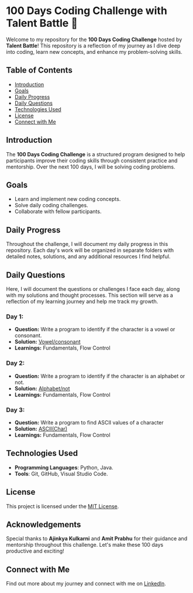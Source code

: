 # 100 Days Coding Challenge with Talent Battle 🚀

Welcome to my repository for the **100 Days Coding Challenge** hosted by **Talent Battle**! This repository is a reflection of my journey as I dive deep into coding, learn new concepts, and enhance my problem-solving skills.

## Table of Contents

- [Introduction](#introduction)
- [Goals](#goals)
- [Daily Progress](#daily-progress)
- [Daily Questions](#daily-questions)
- [Technologies Used](#technologies-used)
- [License](#license)
- [Connect with Me](#connect-with-me)
  
## Introduction

The **100 Days Coding Challenge** is a structured program designed to help participants improve their coding skills through consistent practice and mentorship. Over the next 100 days, I will be solving coding problems.

## Goals

- Learn and implement new coding concepts.
- Solve daily coding challenges.
- Collaborate with fellow participants.

## Daily Progress

Throughout the challenge, I will document my daily progress in this repository. Each day's work will be organized in separate folders with detailed notes, solutions, and any additional resources I find helpful.

## Daily Questions

Here, I will document the questions or challenges I face each day, along with my solutions and thought processes. This section will serve as a reflection of my learning journey and help me track my growth.

### Day 1: 
- **Question:** Write a program to identify if the character is a vowel or consonant.
- **Solution:** [Vowel/consonant](https://github.com/Yasaswini38/100daysofcodetb/blob/main/Python/day1.py)
- **Learnings:** Fundamentals, Flow Control

### Day 2: 
- **Question:** Write a program to identify if the character is an alphabet or not.
- **Solution:** [Alphabet/not](https://github.com/Yasaswini38/100daysofcodetb/blob/main/Python/day2.py)
- **Learnings:** Fundamentals, Flow Control

### Day 3: 
- **Question:** Write a program to find ASCII values of a character
- **Solution:** [ASCII(Char)](https://github.com/Yasaswini38/100daysofcodetb/blob/main/Python/day3.py)
- **Learnings:** Fundamentals, Flow Control

## Technologies Used

- **Programming Languages**: Python, Java.
- **Tools**: Git, GitHub, Visual Studio Code.

## License

This project is licensed under the [MIT License](LICENSE).

## Acknowledgements

Special thanks to **Ajinkya Kulkarni** and **Amit Prabhu** for their guidance and mentorship throughout this challenge. Let's make these 100 days productive and exciting!

## Connect with Me

Find out more about my journey and connect with me on [LinkedIn](https://www.linkedin.com/in/padamati-yyasaswini/).

